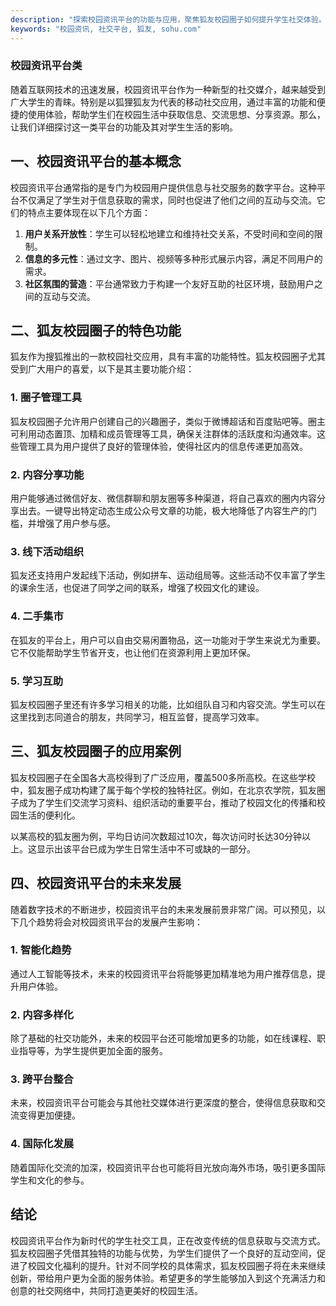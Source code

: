 ```yaml
---
description: "探索校园资讯平台的功能与应用，聚焦狐友校园圈子如何提升学生社交体验。"
keywords: "校园资讯, 社交平台, 狐友, sohu.com"
---
```

### 校园资讯平台类

随着互联网技术的迅速发展，校园资讯平台作为一种新型的社交媒介，越来越受到广大学生的青睐。特别是以狐狸狐友为代表的移动社交应用，通过丰富的功能和便捷的使用体验，帮助学生们在校园生活中获取信息、交流思想、分享资源。那么，让我们详细探讨这一类平台的功能及其对学生生活的影响。

## 一、校园资讯平台的基本概念

校园资讯平台通常指的是专门为校园用户提供信息与社交服务的数字平台。这种平台不仅满足了学生对于信息获取的需求，同时也促进了他们之间的互动与交流。它们的特点主要体现在以下几个方面：

1. **用户关系开放性**：学生可以轻松地建立和维持社交关系，不受时间和空间的限制。
2. **信息的多元性**：通过文字、图片、视频等多种形式展示内容，满足不同用户的需求。
3. **社区氛围的营造**：平台通常致力于构建一个友好互助的社区环境，鼓励用户之间的互动与交流。

## 二、狐友校园圈子的特色功能

狐友作为搜狐推出的一款校园社交应用，具有丰富的功能特性。狐友校园圈子尤其受到广大用户的喜爱，以下是其主要功能介绍：

### 1. 圈子管理工具

狐友校园圈子允许用户创建自己的兴趣圈子，类似于微博超话和百度贴吧等。圈主可利用动态置顶、加精和成员管理等工具，确保关注群体的活跃度和沟通效率。这些管理工具为用户提供了良好的管理体验，使得社区内的信息传递更加高效。

### 2. 内容分享功能

用户能够通过微信好友、微信群聊和朋友圈等多种渠道，将自己喜欢的圈内内容分享出去。一键导出特定动态生成公众号文章的功能，极大地降低了内容生产的门槛，并增强了用户参与感。

### 3. 线下活动组织

狐友还支持用户发起线下活动，例如拼车、运动组局等。这些活动不仅丰富了学生的课余生活，也促进了同学之间的联系，增强了校园文化的建设。

### 4. 二手集市

在狐友的平台上，用户可以自由交易闲置物品，这一功能对于学生来说尤为重要。它不仅能帮助学生节省开支，也让他们在资源利用上更加环保。

### 5. 学习互助

狐友校园圈子里还有许多学习相关的功能，比如组队自习和内容交流。学生可以在这里找到志同道合的朋友，共同学习，相互监督，提高学习效率。

## 三、狐友校园圈子的应用案例

狐友校园圈子在全国各大高校得到了广泛应用，覆盖500多所高校。在这些学校中，狐友圈子成功构建了属于每个学校的独特社区。例如，在北京农学院，狐友圈子成为了学生们交流学习资料、组织活动的重要平台，推动了校园文化的传播和校园生活的便利化。

以某高校的狐友圈为例，平均日访问次数超过10次，每次访问时长达30分钟以上。这显示出该平台已成为学生日常生活中不可或缺的一部分。

## 四、校园资讯平台的未来发展

随着数字技术的不断进步，校园资讯平台的未来发展前景非常广阔。可以预见，以下几个趋势将会对校园资讯平台的发展产生影响：

### 1. **智能化趋势**

通过人工智能等技术，未来的校园资讯平台将能够更加精准地为用户推荐信息，提升用户体验。

### 2. **内容多样化**

除了基础的社交功能外，未来的校园平台还可能增加更多的功能，如在线课程、职业指导等，为学生提供更加全面的服务。

### 3. **跨平台整合**

未来，校园资讯平台可能会与其他社交媒体进行更深度的整合，使得信息获取和交流变得更加便捷。

### 4. **国际化发展**

随着国际化交流的加深，校园资讯平台也可能将目光放向海外市场，吸引更多国际学生和文化的参与。

## 结论

校园资讯平台作为新时代的学生社交工具，正在改变传统的信息获取与交流方式。狐友校园圈子凭借其独特的功能与优势，为学生们提供了一个良好的互动空间，促进了校园文化福利的提升。针对不同学校的具体需求，狐友校园圈子将在未来继续创新，带给用户更为全面的服务体验。希望更多的学生能够加入到这个充满活力和创意的社交网络中，共同打造更美好的校园生活。
